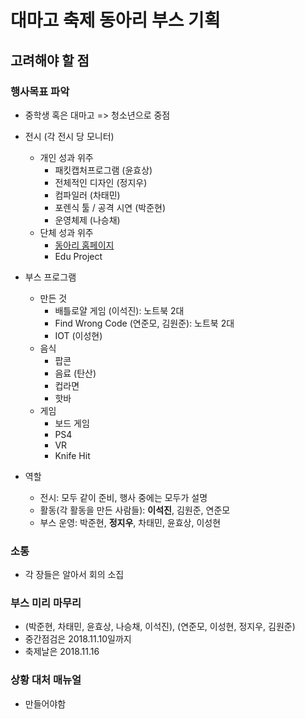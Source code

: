 # 대마고 축제 동아리 부스 기획

## 고려해야 할 점

### 행사목표 파악
- 중학생 혹은 대마고 => 청소년으로 중점
- 전시 (각 전시 당 모니터)
  - 개인 성과 위주
    - 패킷캡처프로그램 (윤효상)
    - 전체적인 디자인 (정지우)
    - 컴파일러 (차태민)
    - 포렌식 툴 / 공격 시연 (박준현)
    - 운영체제 (나승채)
  - 단체 성과 위주
    - [동아리 홈페이지](http://re-lab.kr)
    - Edu Project

- 부스 프로그램
  - 만든 것
    - 배틀로얄 게임 (이석진): 노트북 2대
    - Find Wrong Code (연준모, 김원준): 노트북 2대
    - IOT (이성현)
  - 음식
    - 팝콘
    - 음료 (탄산)
    - 컵라면
    - 핫바
  - 게임
    - 보드 게임
    - PS4
    - VR
    - Knife Hit

- 역할
  - 전시: 모두 같이 준비, 행사 중에는 모두가 설명
  - 활동(각 활동을 만든 사람들): **이석진**, 김원준, 연준모
  - 부스 운영: 박준현, **정지우**, 차태민, 윤효상, 이성현

### 소통
- 각 장들은 알아서 회의 소집

### 부스 미리 마무리
- (박준현, 차태민, 윤효상, 나승채, 이석진), (연준모, 이성현, 정지우, 김원준)
- 중간점검은 2018.11.10일까지
- 축제날은 2018.11.16

### 상황 대처 매뉴얼
- 만들어야함